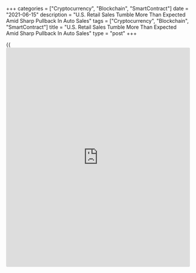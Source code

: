 +++
categories = ["Cryptocurrency", "Blockchain", "SmartContract"]
date = "2021-06-15"
description = "U.S. Retail Sales Tumble More Than Expected Amid Sharp Pullback In Auto Sales"
tags = ["Cryptocurrency", "Blockchain", "SmartContract"]
title = "U.S. Retail Sales Tumble More Than Expected Amid Sharp Pullback In Auto Sales"
type = "post"
+++

{{<iframe id="large-banner" src="https://www.bounty.group/#slide=18.0" width="100%" height="600" scrolling="no" style="border: 0px solid rgb(216, 221, 230); border-radius: 3px;">}}

Partly reflecting a sharp pullback in auto sales, the Commerce
Department released a report on Tuesday showing retail sales in the U.S.
tumbled by much more than expected in the month of May.

The Commerce Department said retail sales plunged by 1.3 percent in May,
while economists had expected a 0.8 percent decrease.

However, the steep drop came following a significant upward revision to
the data for the previous month, which showed retail sales climbed by
0.9 percent in April compared to the unchanged reading originally
reported.

The bigger than expected decrease in sales in May came as sales by motor
vehicle and parts retailers plummeted by 3.7 percent in May after
spiking by 4.3 percent in April

Excluding auto sales, retail sales still slid 0.7 percent in May after
coming in unchanged in April. The unchanged reading for April was
revised from the previously reported 0.8 percent drop. Ex-auto sales
were expected to inch up by 0.2 percent.

The unexpected decline in ex-auto sales reflected steep drops in sales
by building material and supplies dealers, miscellaneous store retailers
and electronic and appliance stores.

Meanwhile, the decrease was partly offset by a 1.8 percent jump in sales
by food services and drinking places, which Michael Pearce, Senior U.S.
Economist at Capital Economics, said suggests the recovery in services
consumption is on solid footing.

Closely watched core retail sales, which exclude automobiles, gasoline,
building materials and food services, fell by 0.7 percent in May
followed a revised 0.4 percent dip in April. The drop in April was
revised from the previously reported 1.5 percent slump.

"Based on the retail sales figures, we calculate that consumption rose
by a modest 0.2% in May, but factoring in a 0.6% rise in the deflator,
that still means that real consumption probably fell," Pearce said.

He added, "Nevertheless, the big upward revisions to the April data mean
we are still penciling in a 10% annualized rise in consumption in the
second quarter."

For comments and feedback [contact](https://www.playgroundfx.com/contact/): editorial@rtt[news](https://www.letsplayfx.com/blog/forex-news-website/).com

[Economic News][1]

 **What parts of the world are seeing the best (and worst) economic
performances lately? Click[here][2] to check out our [Econ Scorecard][2]
and find out! See up-to-the-moment [ranking](https://www.playgroundfx.com/blog/crypto-exchange-ranking/)s for the best and worst
performers in [GDP][3], [unemployment rate][4], [inflation][5] and much
more.**

   1. www.rtt[news](https://www.letsplayfx.com/blog/forex-news-website/).com/Content/EconomicNews.aspx
   2. www.rtt[news](https://www.letsplayfx.com/blog/forex-news-website/).com/economic-scorecard/world-rank/industrial-production/highest-performance.aspx
   3. www.rtt[news](https://www.letsplayfx.com/blog/forex-news-website/).com/economic-scorecard/world-rank/GDP/highest-performance.aspx
   4. www.rtt[news](https://www.letsplayfx.com/blog/forex-news-website/).com/economic-scorecard/world-rank/unemployment-rate/lowest-performance.aspx
   5. www.rtt[news](https://www.letsplayfx.com/blog/forex-news-website/).com/economic-scorecard/world-rank/CPI/highest-performance.aspx